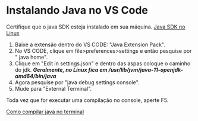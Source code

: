 # Instalando Java no VS Code

Certifique que o java SDK esteja instalado em sua máquina. 
[Java SDK no Linux](https://www.youtube.com/watch?v=Hw9fYjH4lT4)

1. Baixe a extensão dentro do VS CODE: "Java Extension Pack".
2. No VS CODE, clique em file>preferences>settings e então pesquise por " java home".
3. Clique em "Edit in settings.json" e dentro das aspas coloque o caminho do jdk.
***Geralmente, no Linux fica em /usr/lib/jvm/java-11-openjdk-amd64/bin/java***
4. Agora pesquise por "java debug settings console".
5. Mude para "External Terminal".

Toda vez que for executar uma compilação no console, aperte F5.

[Como compilar java no terminal](https://pt.wikihow.com/Compilar-e-Executar-um-Programa-Java-Usando-o-Prompt-de-Comando)
